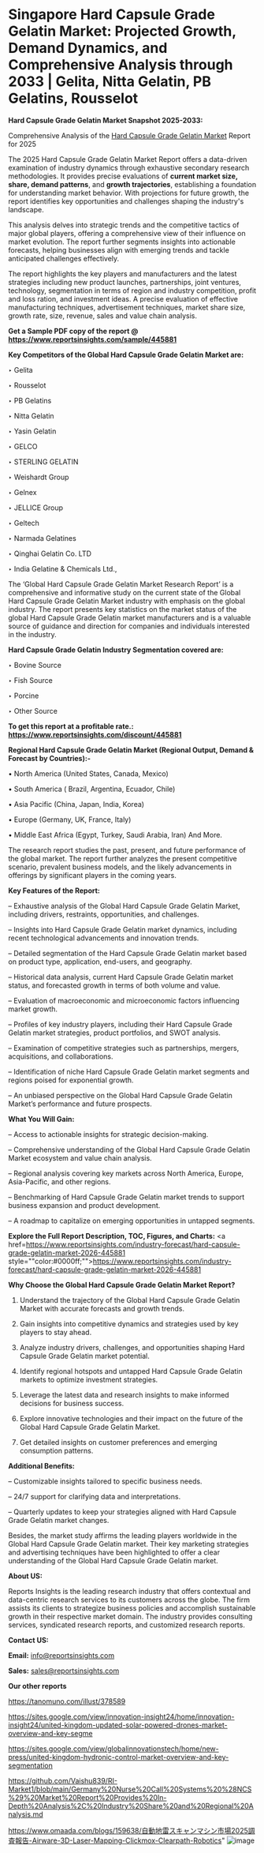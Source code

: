 # Singapore Hard Capsule Grade Gelatin Market: Projected Growth, Demand Dynamics, and Comprehensive Analysis through 2033 | Gelita, Nitta Gelatin, PB Gelatins, Rousselot

<strong>Hard Capsule Grade Gelatin Market Snapshot 2025-2033:</strong>

Comprehensive Analysis of the <a href=https://www.reportsinsights.com/sample/445881>Hard Capsule Grade Gelatin Market</a> Report for 2025

The 2025 Hard Capsule Grade Gelatin Market Report offers a data-driven examination of industry dynamics through exhaustive secondary research methodologies. It provides precise evaluations of <strong>current market size, share, demand patterns</strong>, and <strong>growth trajectories</strong>, establishing a foundation for understanding market behavior. With projections for future growth, the report identifies key opportunities and challenges shaping the industry's landscape.

This analysis delves into strategic trends and the competitive tactics of major global players, offering a comprehensive view of their influence on market evolution. The report further segments insights into actionable forecasts, helping businesses align with emerging trends and tackle anticipated challenges effectively.

The report highlights the key players and manufacturers and the latest strategies including new product launches, partnerships, joint ventures, technology, segmentation in terms of region and industry competition, profit and loss ration, and investment ideas. A precise evaluation of effective manufacturing techniques, advertisement techniques, market share size, growth rate, size, revenue, sales and value chain analysis.

<strong>Get a Sample PDF copy of the report @ <a href=https://www.reportsinsights.com/sample/445881 style=color:#0000ff;>https://www.reportsinsights.com/sample/445881</a></strong>

<strong>Key Competitors of the Global Hard Capsule Grade Gelatin Market are:</strong>

‣ Gelita

‣ Rousselot

‣ PB Gelatins

‣ Nitta Gelatin

‣ Yasin Gelatin

‣ GELCO

‣ STERLING GELATIN

‣ Weishardt Group

‣ Gelnex

‣ JELLICE Group

‣ Geltech

‣ Narmada Gelatines

‣ Qinghai Gelatin Co. LTD

‣ India Gelatine & Chemicals Ltd.,

The ‘Global Hard Capsule Grade Gelatin Market Research Report’ is a comprehensive and informative study on the current state of the Global Hard Capsule Grade Gelatin Market industry with emphasis on the global industry. The report presents key statistics on the market status of the global Hard Capsule Grade Gelatin market manufacturers and is a valuable source of guidance and direction for companies and individuals interested in the industry.

<strong>Hard Capsule Grade Gelatin Industry Segmentation covered are:</strong>

‣ Bovine Source

‣ Fish Source

‣ Porcine

‣ Other Source

<strong>To get this report at a profitable rate.: <a href=https://www.reportsinsights.com/discount/445881 style=color:#0000ff;>https://www.reportsinsights.com/discount/445881</a></strong>

<strong>Regional Hard Capsule Grade Gelatin Market (Regional Output, Demand &amp; Forecast by Countries):-</strong>

• North America (United States, Canada, Mexico)

• South America ( Brazil, Argentina, Ecuador, Chile)

• Asia Pacific (China, Japan, India, Korea)

• Europe (Germany, UK, France, Italy)

• Middle East Africa (Egypt, Turkey, Saudi Arabia, Iran) And More.

The research report studies the past, present, and future performance of the global market. The report further analyzes the present competitive scenario, prevalent business models, and the likely advancements in offerings by significant players in the coming years.

<strong>Key Features of the Report:</strong>

– Exhaustive analysis of the Global Hard Capsule Grade Gelatin Market, including drivers, restraints, opportunities, and challenges.

– Insights into Hard Capsule Grade Gelatin market dynamics, including recent technological advancements and innovation trends.

– Detailed segmentation of the Hard Capsule Grade Gelatin market based on product type, application, end-users, and geography.

– Historical data analysis, current Hard Capsule Grade Gelatin market status, and forecasted growth in terms of both volume and value.

– Evaluation of macroeconomic and microeconomic factors influencing market growth.

– Profiles of key industry players, including their Hard Capsule Grade Gelatin market strategies, product portfolios, and SWOT analysis.

– Examination of competitive strategies such as partnerships, mergers, acquisitions, and collaborations.

– Identification of niche Hard Capsule Grade Gelatin market segments and regions poised for exponential growth.

– An unbiased perspective on the Global Hard Capsule Grade Gelatin Market’s performance and future prospects.

<strong>What You Will Gain:</strong>

– Access to actionable insights for strategic decision-making.

– Comprehensive understanding of the Global Hard Capsule Grade Gelatin Market ecosystem and value chain analysis.

– Regional analysis covering key markets across North America, Europe, Asia-Pacific, and other regions.

– Benchmarking of Hard Capsule Grade Gelatin market trends to support business expansion and product development.

– A roadmap to capitalize on emerging opportunities in untapped segments.

<strong>Explore the Full Report Description, TOC, Figures, and Charts:</strong>
<a href=https://www.reportsinsights.com/industry-forecast/hard-capsule-grade-gelatin-market-2026-445881 style=""color:#0000ff;"">https://www.reportsinsights.com/industry-forecast/hard-capsule-grade-gelatin-market-2026-445881</a>

<strong>Why Choose the Global Hard Capsule Grade Gelatin Market Report?</strong>

1. Understand the trajectory of the Global Hard Capsule Grade Gelatin Market with accurate forecasts and growth trends.

2. Gain insights into competitive dynamics and strategies used by key players to stay ahead.

3. Analyze industry drivers, challenges, and opportunities shaping Hard Capsule Grade Gelatin market potential.

4. Identify regional hotspots and untapped Hard Capsule Grade Gelatin markets to optimize investment strategies.

5. Leverage the latest data and research insights to make informed decisions for business success.

6. Explore innovative technologies and their impact on the future of the Global Hard Capsule Grade Gelatin Market.

7. Get detailed insights on customer preferences and emerging consumption patterns.

<strong>Additional Benefits:</strong>

– Customizable insights tailored to specific business needs.

– 24/7 support for clarifying data and interpretations.

– Quarterly updates to keep your strategies aligned with Hard Capsule Grade Gelatin market changes.

Besides, the market study affirms the leading players worldwide in the Global Hard Capsule Grade Gelatin market. Their key marketing strategies and advertising techniques have been highlighted to offer a clear understanding of the Global Hard Capsule Grade Gelatin market.

<strong><strong>About US</strong>:</strong>

Reports Insights is the leading research industry that offers contextual and data-centric research services to its customers across the globe. The firm assists its clients to strategize business policies and accomplish sustainable growth in their respective market domain. The industry provides consulting services, syndicated research reports, and customized research reports.

<strong>Contact US:</strong>

<p class=><b>Email:</b> <a href=mailto:info@reportsinsights.com>info@reportsinsights.com</a></p>
<p class=><b>Sales:</b> <a href=mailto:sales@reportsinsights.com>sales@reportsinsights.com</a></p>

<strong>Our other reports</strong>

<a href=https://tanomuno.com/illust/378589>https://tanomuno.com/illust/378589</a>

<a href=https://sites.google.com/view/innovation-insight24/home/innovation-insight24/united-kingdom-updated-solar-powered-drones-market-overview-and-key-segme>https://sites.google.com/view/innovation-insight24/home/innovation-insight24/united-kingdom-updated-solar-powered-drones-market-overview-and-key-segme</a>

<a href=https://sites.google.com/view/globalinnovationstech/home/new-press/united-kingdom-hydronic-control-market-overview-and-key-segmentation>https://sites.google.com/view/globalinnovationstech/home/new-press/united-kingdom-hydronic-control-market-overview-and-key-segmentation</a>

<a href=https://github.com/Vaishu839/RI-Market1/blob/main/Germany%20Nurse%20Call%20Systems%20%28NCS%29%20Market%20Report%20Provides%20In-Depth%20Analysis%2C%20Industry%20Share%20and%20Regional%20Analysis.md>https://github.com/Vaishu839/RI-Market1/blob/main/Germany%20Nurse%20Call%20Systems%20%28NCS%29%20Market%20Report%20Provides%20In-Depth%20Analysis%2C%20Industry%20Share%20and%20Regional%20Analysis.md</a>

<a href=https://www.omaada.com/blogs/159638/自動地雷スキャンマシン市場2025調査報告-Airware-3D-Laser-Mapping-Clickmox-Clearpath-Robotics>https://www.omaada.com/blogs/159638/自動地雷スキャンマシン市場2025調査報告-Airware-3D-Laser-Mapping-Clickmox-Clearpath-Robotics</a>"
![image](https://github.com/user-attachments/assets/9c623693-895b-429c-b127-b7c309739152)
